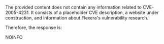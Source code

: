 The provided content does not contain any information related to CVE-2005-4231. It consists of a placeholder CVE description, a website under construction, and information about Flexera's vulnerability research.

Therefore, the response is:

NOINFO